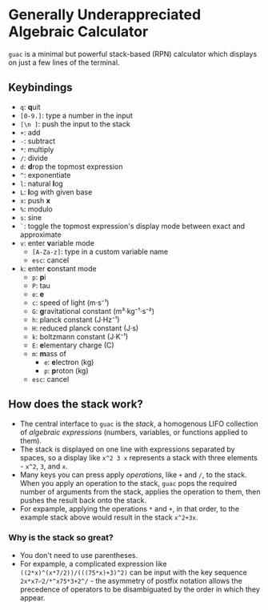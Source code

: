 # Generally Underappreciated Algebraic Calculator

`guac` is a minimal but powerful stack-based (RPN) calculator which displays on just a few lines of the terminal.

## Keybindings

- `q`: **q**uit
- `[0-9.]`: type a number in the input
- `[\n ]`: push the input to the stack
- `+`: add
- `-`: subtract
- `*`: multiply
- `/`: divide
- `d`: **d**rop the topmost expression
- `^`: exponentiate
- `l`: natural **l**og
- `L`: **l**og with given base
- `x`: push **x**
- `%`: modulo
- `s`: sine
- `` ` ``: toggle the topmost expression's display mode between exact and approximate
- `v`: enter **v**ariable mode
    - `[A-Za-z]`: type in a custom variable name
    - `esc`: cancel
- `k`: enter **c**onstant mode
    - `p`: **p**i
    - `P`: tau
    - `e`: **e**
    - `c`: speed of light (m·s⁻¹)
    - `G`: **g**ravitational constant (m³·kg⁻¹·s⁻²)
    - `h`: planck constant (J·Hz⁻¹)
    - `H`: reduced planck constant (J·s)
    - `k`: boltzmann constant (J·K⁻¹)
    - `E`: **e**lementary charge (C)
    - `m`: **m**ass of
        - `e`: **e**lectron (kg)
        - `p`: **p**roton (kg)
    - `esc`: cancel

## How does the stack work?

- The central interface to `guac` is the *stack*, a homogenous LIFO collection of *algebraic expressions* (numbers, variables, or functions applied to them).
- The stack is displayed on one line with expressions separated by spaces, so a display like `x^2 3 x` represents a stack with three elements - `x^2`, `3`, and `x`.
- Many keys you can press apply *operations*, like `+` and `/`, to the stack. When you apply an operation to the stack, `guac` pops the required number of arguments from the stack, applies the operation to them, then pushes the result back onto the stack.
- For expample, applying the operations `*` and `+`, in that order, to the example stack above would result in the stack `x^2+3x`.

### Why is the stack so great?

- You don't need to use parentheses.
- For expample, a complicated expression like `((2*x)^(x*7/2))/(((75*x)+3)^2)` can be input with the key sequence `2x*x7⏎2/*^x75*3+2^/` - the asymmetry of postfix notation allows the precedence of operators to be disambiguated by the order in which they appear.
